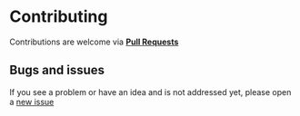 # Contributing

Contributions are welcome via [**Pull Requests**](https://github.com/segundofdez/the-end/pulls)

## Bugs and issues

If you see a problem or have an idea and is not addressed yet, please open a [new issue](https://github.com/segundofdez/the-end/issues)